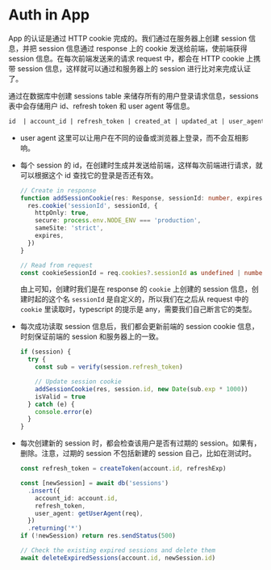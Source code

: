# Auth in App

App 的认证是通过 HTTP cookie 完成的。我们通过在服务器上创建 session 信息，并把 session 信息通过 response 上的 cookie 发送给前端，使前端获得 session 信息。在每次前端发送来的请求 request 中，都会在 HTTP cookie 上携带 session 信息，这样就可以通过和服务器上的 session 进行比对来完成认证了。

通过在数据库中创建 sessions table 来储存所有的用户登录请求信息，sessions 表中会存储用户 id、refresh token 和 user agent 等信息。

```txt
id  | account_id | refresh_token | created_at | updated_at | user_agent
```

- user agent 这里可以让用户在不同的设备或浏览器上登录，而不会互相影响。

- 每个 session 的 id，在创建时生成并发送给前端，这样每次前端进行请求，就可以根据这个 id 查找它的登录是否还有效。

  ```ts
  // Create in response
  function addSessionCookie(res: Response, sessionId: number, expires: Date) {
    res.cookie('sessionId', sessionId, {
      httpOnly: true,
      secure: process.env.NODE_ENV === 'production',
      sameSite: 'strict',
      expires,
    })
  }

  // Read from request
  const cookieSessionId = req.cookies?.sessionId as undefined | number
  ```

  由上可知，创建时我们是在 response 的 `cookie` 上创建的 session 信息，创建时起的这个名 `sessionId` 是自定义的，所以我们在之后从 request 中的 `cookie` 里读取时，typescript 的提示是 any，需要我们自己断言它的类型。

- 每次成功读取 session 信息后，我们都会更新前端的 session cookie 信息，时刻保证前端的 session 和服务器上的一致。

  ```ts
  if (session) {
    try {
      const sub = verify(session.refresh_token)

      // Update session cookie
      addSessionCookie(res, session.id, new Date(sub.exp * 1000))
      isValid = true
    } catch (e) {
      console.error(e)
    }
  }
  ```

- 每次创建新的 session 时，都会检查该用户是否有过期的 session。如果有，删除。注意，过期的 session 不包括新建的 session 自己，比如在测试时。

  ```ts
  const refresh_token = createToken(account.id, refreshExp)

  const [newSession] = await db('sessions')
    .insert({
      account_id: account.id,
      refresh_token,
      user_agent: getUserAgent(req),
    })
    .returning('*')
  if (!newSession) return res.sendStatus(500)

  // Check the existing expired sessions and delete them
  await deleteExpiredSessions(account.id, newSession.id)
  ```
